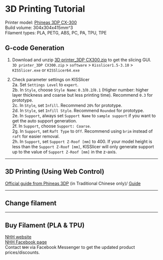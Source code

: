 # 3D Printing Tutorial
Printer model: [Phineas 3DP CX-300](https://www.phineas3dp.com/%E7%94%A2%E5%93%81%E7%9B%AE%E9%8C%84)\
Build volume: 304x304x415mm^3\
Filament types: PLA, PETG, ABS, PC, PA, TPU, TPE

## G-code Generation
1. Download and unzip [3D printer_3DP CX300.zip](https://github.com/HKPolyU-UAV/3d_printing/blob/main/3D%20printer_3DP%20CX300.zip) to get the slicing GUI.\
   `3D printer_3DP CX300.zip` > `software` > `Kisslicer1.5-3.10` > `KISSlicer.exe` or `KISSlicer64.exe`

2. Check parameter settings on KISSlicer\
   2a. Set `Settings Level` to `expert`.\
   2b. In `Style`, choose `Style Name`: `0.3`/`0.2`/`0.1` (Higher number: higher layer thickness and coarse but less printing time). Recommend `0.3` for prototype.\
   2c. In `Style`, set `Infill`. Recommend `20%` for prototype.\
   2d. In `Style`, set `Infill Style`. Recommend `Rounded` for prototype.\
   2e. In `Support`, always set `Support Name` to `sample support` if you want to get the auto support generation.\
   2f. In `Support`, choose `Support: Coarse`.\
   2g. In `Support`, set `Raft Type` to `Off`. Recommend using `brim` instead of `raft` for easier removal.\
   2h. In `Support`, set `Support Z-Roof [mm]` to 400. If your model height is less than the `Support Z-Roof [mm]`, KISSlicer will only generate support up to the value of `Support Z-Roof [mm]` in the z-axis.
---
## 3D Printing (Using Web Control)
[Official guide from Phineas 3DP](https://docs.google.com/presentation/d/1etEfz05OivFhBJf1LgV1eZHr3E9O6gLQuy2fu7P-YVM/edit?slide=id.g13eb052e2cc_1_0#slide=id.g13eb052e2cc_1_0_) (in Traditional Chinese only)/
[Guide](https://github.com/HKPolyU-UAV/3d_printing/tree/main/printing)

---
## Change filament
---
## Buy Filament (PLA & TPU)
[NHH website](https://www.nhh.com.hk/en/3dprinting/Product.html)\
[NHH Facebook page](https://www.facebook.com/profile.php?id=100057169131130&locale=zh_HK)\
Contact `NHH` via Facebook Messenger to get the updated product prices/discounts.
